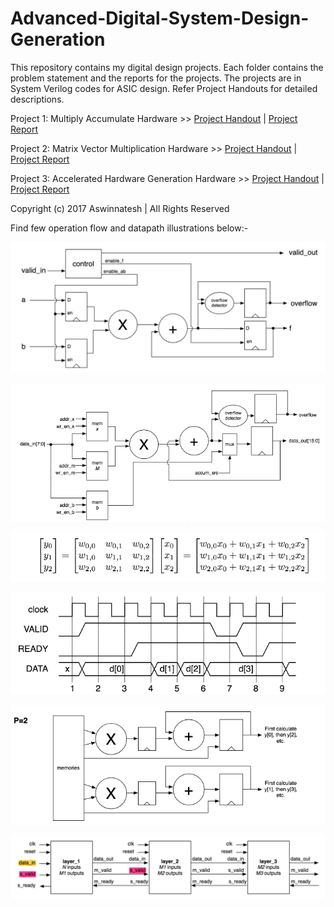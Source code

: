 # Advanced-Digital-System-Design-Generation

This repository contains my digital design projects. Each folder contains the problem statement and the reports for the projects. The projects are in System Verilog codes for ASIC design. Refer Project Handouts for detailed descriptions.

Project 1: Multiply Accumulate Hardware >> [Project Handout](https://github.com/Aswinnatesh/Advanced-Digital-System-Design-Generation/blob/master/Multiply%20Accumulate%20Hardware/Project%2001%20Handout.pdf) | [Project Report](https://github.com/Aswinnatesh/Advanced-Digital-System-Design-Generation/blob/master/Multiply%20Accumulate%20Hardware/ESE%20507_Report_Final.pdf)

Project 2: Matrix Vector Multiplication Hardware >> [Project Handout](https://github.com/Aswinnatesh/Advanced-Digital-System-Design-Generation/blob/master/Matrix%20Vector%20Multiplication/Problem%20Statement.pdf) | [Project Report](https://github.com/Aswinnatesh/Advanced-Digital-System-Design-Generation/blob/master/Matrix%20Vector%20Multiplication/ESE%20507_Project_2.pdf)

Project 3: Accelerated Hardware Generation Hardware >> [Project Handout](https://github.com/Aswinnatesh/Advanced-Digital-System-Design-Generation/blob/master/Hardware%20Generation%20Tool/Project_3.pdf) | [Project Report](https://github.com/Aswinnatesh/Advanced-Digital-System-Design-Generation/blob/master/Hardware%20Generation%20Tool/ESE%20507_Project_3_Report.pdf)


Copyright (c) 2017 Aswinnatesh | All Rights Reserved

Find few operation flow and datapath illustrations below:-

![Alt Text](https://github.com/Aswinnatesh/Advanced-Digital-System-Design-Generation/blob/master/Datapath%20Pictures/Project%201%20Data%20Path.png)

![Alt Text](https://github.com/Aswinnatesh/Advanced-Digital-System-Design-Generation/blob/master/Datapath%20Pictures/Project%202%20-%20Data%20Path.png)

![Alt Text](https://github.com/Aswinnatesh/Advanced-Digital-System-Design-Generation/blob/master/Datapath%20Pictures/Project%202%20-%20Overview.png)

![Alt Text](https://github.com/Aswinnatesh/Advanced-Digital-System-Design-Generation/blob/master/Datapath%20Pictures/Project%202%20Handshaking.png)

![Alt Text](https://github.com/Aswinnatesh/Advanced-Digital-System-Design-Generation/blob/master/Datapath%20Pictures/Project%203%20Part%202.png)

![Alt Text](https://github.com/Aswinnatesh/Advanced-Digital-System-Design-Generation/blob/master/Datapath%20Pictures/Project%203%20Part%203.png)


